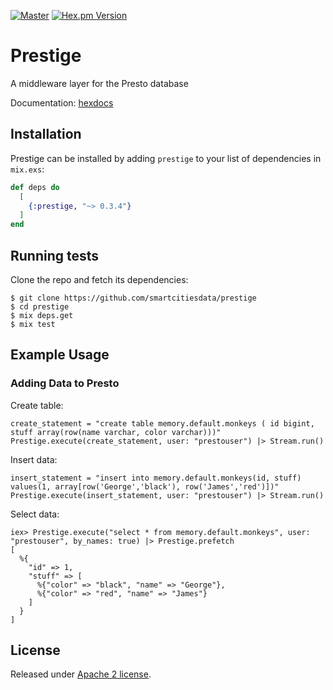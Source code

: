 [![Master](https://travis-ci.org/smartcitiesdata/prestige.svg?branch=master)](https://travis-ci.org/smartcitiesdata/prestige)
[![Hex.pm Version](http://img.shields.io/hexpm/v/prestige.svg?style=flat)](https://hex.pm/packages/prestige)

# Prestige

A middleware layer for the Presto database

Documentation: [hexdocs](https://hexdocs.pm/prestige)

## Installation

Prestige can be installed by adding `prestige` to your list of dependencies in `mix.exs`:

```elixir
def deps do
  [
    {:prestige, "~> 0.3.4"}
  ]
end
```

## Running tests
Clone the repo and fetch its dependencies:

```
$ git clone https://github.com/smartcitiesdata/prestige
$ cd prestige
$ mix deps.get
$ mix test
```

## Example Usage

### Adding Data to Presto

Create table:

```
create_statement = "create table memory.default.monkeys ( id bigint, stuff array(row(name varchar, color varchar)))"
Prestige.execute(create_statement, user: "prestouser") |> Stream.run()
```

Insert data:

```
insert_statement = "insert into memory.default.monkeys(id, stuff) values(1, array[row('George','black'), row('James','red')])"
Prestige.execute(insert_statement, user: "prestouser") |> Stream.run()
```

Select data:
```
iex> Prestige.execute("select * from memory.default.monkeys", user: "prestouser", by_names: true) |> Prestige.prefetch
[
  %{
    "id" => 1,
    "stuff" => [
      %{"color" => "black", "name" => "George"},
      %{"color" => "red", "name" => "James"}
    ]
  }
]
```

## License
Released under [Apache 2 license](https://github.com/smartcitiesdata/prestige/blob/master/LICENSE).
